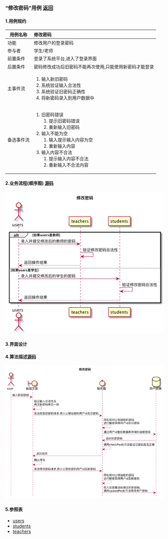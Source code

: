 ### “修改密码”用例 [返回](././README.md)

#### 1.用例规约

|用例名称|修改密码|
|-------|:-------------|
|功能|修改用户的登录密码|
|参与者|学生/老师|
|前置条件|登录了系统平台,进入了登录界面|
|后置条件|密码修改成功后旧密码不能再次使用,只能使用新密码才能登录|
|主事件流|<ol><li>输入新旧密码</li><li>系统验证输入合法性</li><li>系统验证旧密码正确性</li><li>将新密码录入到用户数据中</li></ol>|
|备选事件流|<ol><li>旧密码错误<ol><li>提示旧密码错误</li><li>重新输入旧密码</li></ol></li><li>输入不能为空<ol><li>输入提示输入内容为空</li><li>重新输入内容</li></ol></li><li>输入内容不合法<ol><li>提示输入内容不合法</li><li>重新输入不合法内容</li></ol></li></ol>|



#### 2.业务流程(顺序图) [源码](../sequence/修改密码.md)
![修改密码](/out/test6/sequence/修改密码/修改密码.png)

#### 3.界面设计

#### 4.算法描述[源码](../sequence/修改密码1.md)
![修改密码](/out/test6/sequence/修改密码1/修改密码1.png)


#### 5.参照表
- [users](../数据库设计.md/#users)
- [students](../数据库设计.md/#students)
- [teachers](../数据库设计.md/#teachers)